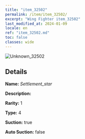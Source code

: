 ```yaml
---
title: "item_32502"
permalink: /item/item_32502/
excerpt: "Wing Fighter item_32502"
last_modified_at: 2024-01-09
locale: en
ref: "item_32502.md"
toc: false
classes: wide
---
```



 ![Unknown_32502](/images/item/Settlement_star_p.png)



## Details

 **Name:** *Settlement_star* 

 **Description:** 

 **Rarity:** 1 

 **Type:** 4 

 **Suction:** true 

 **Auto Suction:** false 


